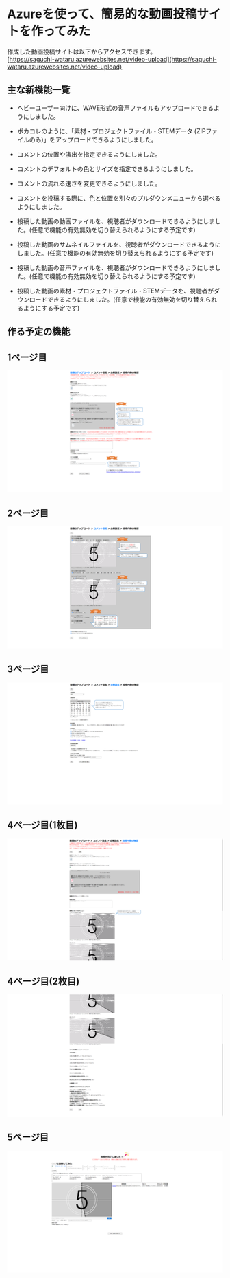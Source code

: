 # Azureを使って、簡易的な動画投稿サイトを作ってみた  
作成した動画投稿サイトは以下からアクセスできます。  
[https://saguchi-wataru.azurewebsites.net/video-upload](https://saguchi-wataru.azurewebsites.net/video-upload)  

## 主な新機能一覧

* ヘビーユーザー向けに、WAVE形式の音声ファイルもアップロードできるようにしました。

* ボカコレのように、「素材・プロジェクトファイル・STEMデータ (ZIPファイルのみ)」をアップロードできるようにしました。

* コメントの位置や演出を指定できるようにしました。

* コメントのデフォルトの色とサイズを指定できるようにしました。

* コメントの流れる速さを変更できるようにしました。

* コメントを投稿する際に、色と位置を別々のプルダウンメニューから選べるようにしました。

* 投稿した動画の動画ファイルを、視聴者がダウンロードできるようにしました。(任意で機能の有効無効を切り替えられるようにする予定です)

* 投稿した動画のサムネイルファイルを、視聴者がダウンロードできるようにしました。(任意で機能の有効無効を切り替えられるようにする予定です)

* 投稿した動画の音声ファイルを、視聴者がダウンロードできるようにしました。(任意で機能の有効無効を切り替えられるようにする予定です)

* 投稿した動画の素材・プロジェクトファイル・STEMデータを、視聴者がダウンロードできるようにしました。(任意で機能の有効無効を切り替えられるようにする予定です)

## 作る予定の機能

## 1ページ目
![ページ1](https://raw.githubusercontent.com/SaguchiWataru/Video-Upload-Site/main/Sources/page01.png)

## 2ページ目
![ページ2](https://raw.githubusercontent.com/SaguchiWataru/Video-Upload-Site/main/Sources/page02.png)

## 3ページ目
![ページ2](https://raw.githubusercontent.com/SaguchiWataru/Video-Upload-Site/main/Sources/page03.png)

## 4ページ目(1枚目)
![ページ4-1](https://raw.githubusercontent.com/SaguchiWataru/Video-Upload-Site/main/Sources/page04-1.png)

## 4ページ目(2枚目)
![ページ4-2](https://raw.githubusercontent.com/SaguchiWataru/Video-Upload-Site/main/Sources/page04-2.png)

## 5ページ目
![ページ5](https://raw.githubusercontent.com/SaguchiWataru/Video-Upload-Site/main/Sources/page06.png)

